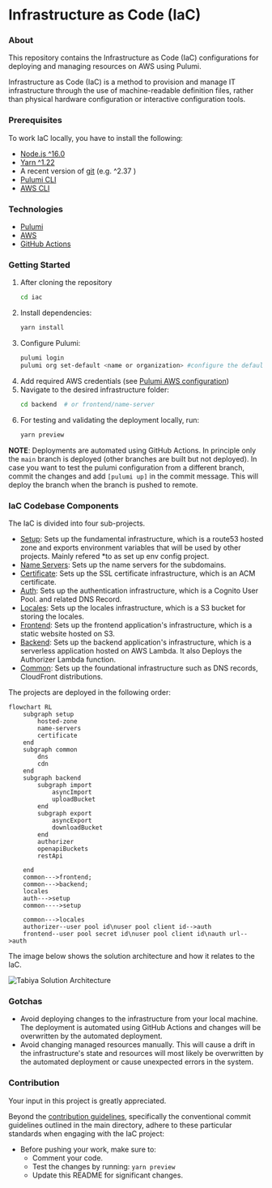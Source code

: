 # Infrastructure as Code (IaC)

### About
This repository contains the Infrastructure as Code (IaC) configurations for deploying and managing resources on AWS using Pulumi.

Infrastructure as Code (IaC) is a method to provision and manage IT infrastructure through the use of machine-readable definition files, rather than physical hardware configuration or interactive configuration tools.

### Prerequisites 

To work IaC locally, you have to install the following:

* [Node.js ^16.0](https://nodejs.org/dist/latest-v16.x/)
* [Yarn ^1.22](https://classic.yarnpkg.com/en/) 
* A recent version of [git](https://git-scm.com/) (e.g. ^2.37 )
* [Pulumi CLI](https://www.pulumi.com/docs/install/)
* [AWS CLI](https://aws.amazon.com/cli/)

### Technologies
- [Pulumi](https://www.pulumi.com/product/)
- [AWS](https://aws.amazon.com/)
- [GitHub Actions](https://docs.github.com/en/actions)
### Getting Started
1. After cloning the repository
    ```bash
    cd iac
    ```
2. Install dependencies:
    ```bash
    yarn install
    ```
3. Configure Pulumi:
    ```bash
    pulumi login
    pulumi org set-default <name or organization> #configure the default organization if necessary
    ```
4. Add required AWS credentials (see [Pulumi AWS configuration](https://www.pulumi.com/registry/packages/aws/installation-configuration/))
5. Navigate to the desired infrastructure folder:
    ```bash
    cd backend  # or frontend/name-server
    ```
6. For testing and validating the deployment locally, run: 
    ```bash
    yarn preview
    ```
**NOTE**: Deployments are automated using GitHub Actions. In principle only the `main` branch is deployed (other branches are built but not deployed). In case you want to test the pulumi configuration from a different branch, commit the changes and add `[pulumi up]` in the  commit message. This will deploy the branch when the branch is pushed to remote.

### IaC Codebase Components 
The IaC is divided into four sub-projects.

- [Setup](setup): Sets up the fundamental infrastructure, which is a route53 hosted zone and exports environment variables that will be used by other projects. Mainly refered *to as set up env config project.
- [Name Servers](name-servers): Sets up the name servers for the subdomains.
- [Certificate](certificate): Sets up the SSL certificate infrastructure, which is an ACM certificate.
- [Auth](auth): Sets up the authentication infrastructure, which is a Cognito User Pool. and related DNS Record.
- [Locales](locales): Sets up the locales infrastructure, which is a S3 bucket for storing the locales.
- [Frontend](frontend): Sets up the frontend application's infrastructure, which is a static website hosted on S3.
- [Backend](backend): Sets up the backend application's infrastructure, which is a serverless application hosted on AWS Lambda. It also Deploys the Authorizer Lambda function.
- [Common](common): Sets up the foundational infrastructure such as DNS records, CloudFront distributions.

The projects are deployed in the following order:
 
```mermaid
flowchart RL
    subgraph setup
        hosted-zone
        name-servers
        certificate
    end
    subgraph common
        dns
        cdn
    end
    subgraph backend
        subgraph import
            asyncImport
            uploadBucket
        end
        subgraph export
            asyncExport
            downloadBucket
        end
        authorizer
        openapiBuckets
        restApi

    end
    common--->frontend;
    common--->backend;
    locales
    auth--->setup
    common---->setup

    common--->locales
    authorizer--user pool id\nuser pool client id-->auth
    frontend--user pool secret id\nuser pool client id\nauth url-->auth
```

The image below shows the solution architecture and how it relates to the IaC.

![Tabiya Solution Architecture](https://lucid.app/publicSegments/view/55bf8274-afe9-4675-95c0-90779a45a0df/image.png)


### Gotchas
- Avoid deploying changes to the infrastructure from your local machine. The deployment is automated using GitHub Actions and changes will be overwritten by the automated deployment.
- Avoid changing managed resources manually. This will cause a drift in the infrastructure's state and resources will most likely be overwritten by the automated deployment or cause unexpected errors in the system.

### Contribution
Your input in this project is greatly appreciated.

Beyond the [contribution guidelines](/README.md#contribution-guidelines), specifically the conventional commit guidelines outlined in the main directory, adhere to these particular standards when engaging with the IaC project:

- Before pushing your work, make sure to:
    - Comment your code.
    - Test the changes by running: `yarn preview`
    - Update this README for significant changes.
  
